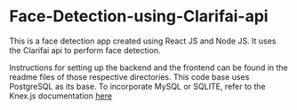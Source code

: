 # Face-Detection-using-Clarifai-api
This is a face detection app created using React JS and Node JS. It uses the Clarifai api to perform face detection.

Instructions for setting up the backend and the frontend can be found in the readme files of those respective directories. 
This code base uses PostgreSQL as its base. To incorporate MySQL or SQLITE, refer to the Knex.js documentation [here](http://knexjs.org/)
